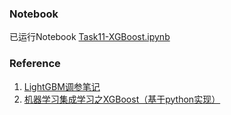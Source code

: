 ### Notebook ###

已运行Notebook [Task11-XGBoost.ipynb](Task11-XGBoost.ipynb)






























### Reference ###
1. [LightGBM调参笔记](https://blog.csdn.net/u012735708/article/details/83749703)
2. [机器学习集成学习之XGBoost（基于python实现）](https://zhuanlan.zhihu.com/p/143009353)
